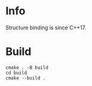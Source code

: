 # Info

Structure binding is since C++17.

# Build

```
cmake . -B build
cd build
cmake --build .
```

